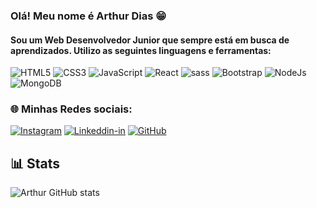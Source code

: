 ### Olá! Meu nome é Arthur Dias 😁
#### Sou um Web Desenvolvedor Junior que sempre está em busca de aprendizados. Utilizo as seguintes linguagens e ferramentas:



![HTML5](https://img.shields.io/badge/HTML5-E34F26?style=for-the-badge&logo=html5&logoColor=white) ![CSS3](	https://img.shields.io/badge/CSS3-1572B6?style=for-the-badge&logo=css3&logoColor=white) ![JavaScript](https://img.shields.io/badge/JavaScript-F7DF1E?style=for-the-badge&logo=javascript&logoColor=black) ![React](https://img.shields.io/badge/React-20232A?style=for-the-badge&logo=react&logoColor=61DAFB) ![sass](https://img.shields.io/badge/Sass-CC6699?style=for-the-badge&logo=sass&logoColor=white) ![Bootstrap](https://img.shields.io/badge/Bootstrap-563D7C?style=for-the-badge&logo=bootstrap&logoColor=white) ![NodeJs](https://img.shields.io/badge/Node.js-43853D?style=for-the-badge&logo=node.js&logoColor=white) ![MongoDB](https://img.shields.io/badge/MongoDB-4EA94B?style=for-the-badge&logo=mongodb&logoColor=white)

### 🌐 Minhas Redes sociais:

[![Instagram](https://img.shields.io/badge/Instagram-E4405F?style=for-the-badge&logo=instagram&logoColor=white)](https://instagram.com/webdev.arthur/) [![Linkeddin-in](https://img.shields.io/badge/LinkedIn-0077B5?style=for-the-badge&logo=linkedin&logoColor=white)](https://www.linkedin.com/in/arthurwebdev) [![GitHub](https://img.shields.io/badge/GitHub-100000?style=for-the-badge&logo=github&logoColor=white)](https://github.com/diasarthur) 
## 📊 Stats
![Arthur GitHub stats](https://github-readme-stats.vercel.app/api?username=diasarthur&theme=dracula)
